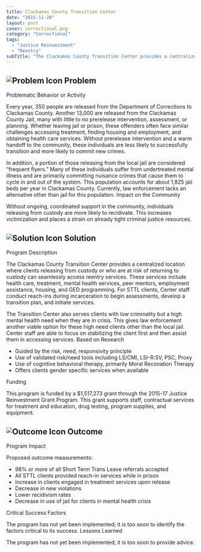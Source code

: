 ```yaml
---
title: Clackamas County Transition Center
date: "2015-11-20"
layout: post
cover: correctional.png
category: "Correctional"
tags:
  - "Justice Reinvestment"
  - "Reentry"
subTitle: "The Clackamas County Transition Center provides a centralized location where clients releasing from custody or who are at risk of returning to custody can seamlessly access reentry services."
---
```


## ![Problem Icon](https://github.com/google/material-design-icons/raw/master/alert/1x_web/ic_error_outline_black_48dp.png "Problem") Problem

Problematic Behavior or Activity

Every year, 350 people are released from the Department of Corrections to Clackamas County. Another 13,000 are released from the Clackamas County Jail, many with little to no prerelease intervention, assessment, or planning. Whether leaving jail or prison, these offenders often face similar challenges accessing treatment, finding housing and employment, and obtaining health care services. Without prerelease intervention and a warm handoff to the community, these individuals are less likely to successfully transition and more likely to commit new crimes.

In addition, a portion of those releasing from the local jail are considered “frequent flyers.” Many of these individuals suffer from undertreated mental illness and are primarily committing nuisance crimes that cause them to cycle in and out of the system. This population accounts for about 1,825 jail beds per year in Clackamas County. Currently, law enforcement lacks an alternative other than jail for this population.
Impact on the Community

Without ongoing, coordinated support in the community, individuals releasing from custody are more likely to recidivate. This increases victimization and places a strain on already tight criminal justice resources. 
## ![Solution Icon](https://github.com/google/material-design-icons/raw/master/action/1x_web/ic_lightbulb_outline_black_48dp.png "Solution") Solution
Program Description

The Clackamas County Transition Center provides a centralized location where clients releasing from custody or who are at risk of returning to custody can seamlessly access reentry services. These services include health care, treatment, mental health services, peer mentors, employment assistance, housing, and GED programming. For STTL clients, Center staff conduct reach-ins during incarceration to begin assessments, develop a transition plan, and initiate services.

The Transition Center also serves clients with low criminality but a high mental health need when they are in crisis. This gives law enforcement another viable option for these high need clients other than the local jail. Center staff are able to focus on stabilizing the client first and then assist them in accessing services.
Based on Research

   - Guided by the risk, need, responsivity principle
   - Use of validated risk/need tools including LS/CMI, LSI-R:SV, PSC, Proxy
   - Use of cognitive behavioral therapy, primarily Moral Reconation Therapy
   - Offers clients gender specific services when available

Funding

This program is funded by a $1,517,273 grant through the 2015-17 Justice Reinvestment Grant Program. This grant supports staff, contractual services for treatment and education, drug testing, program supplies, and equipment.
## ![Outcome Icon](https://github.com/google/material-design-icons/raw/master/action/1x_web/ic_view_list_black_48dp.png "Outcome") Outcome
Program Impact

Proposed outcome measurements:

   - 98% or more of all Short Term Trans Leave referrals accepted
   - All STTL clients provided reach-in services while in prison
   - Increase in clients engaged in treatment services upon release
   - Decrease in new violations
   - Lower recidivism rates
   - Decrease in use of jail for clients in mental health crisis

Critical Success Factors

The program has not yet been implemented; it is too soon to identify the factors critical to its success.
Lessons Learned

The program has not yet been implemented; it is too soon to provide advice.